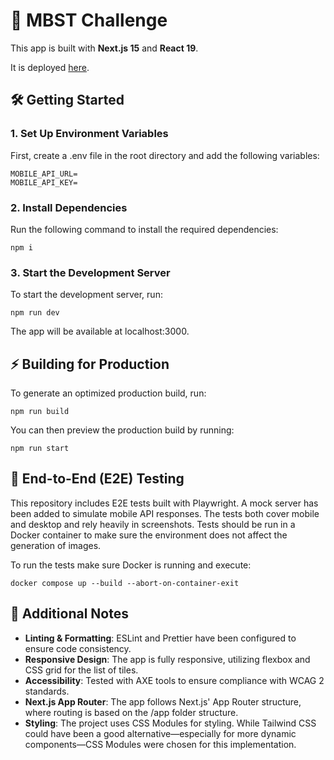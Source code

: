 # 🚀 MBST Challenge

This app is built with **Next.js 15** and **React 19**.

It is deployed [here](https://mbst-challenge.vercel.app).

## 🛠️ Getting Started

### 1️. Set Up Environment Variables

First, create a .env file in the root directory and add the following variables:

```
MOBILE_API_URL=
MOBILE_API_KEY=
```

### 2️. Install Dependencies

Run the following command to install the required dependencies:

```
npm i
```

### 3️. Start the Development Server

To start the development server, run:

```
npm run dev
```

The app will be available at localhost:3000.

## ⚡️ Building for Production

To generate an optimized production build, run:

```
npm run build
```

You can then preview the production build by running:

```
npm run start
```

## 🧪 End-to-End (E2E) Testing

This repository includes E2E tests built with Playwright. A mock server has been added to simulate mobile API responses. The tests both cover mobile and desktop and rely heavily in screenshots. Tests should be run in a Docker container to make sure the environment does not affect the generation of images.

To run the tests make sure Docker is running and execute:

```
docker compose up --build --abort-on-container-exit
```

## 📌 Additional Notes

- **Linting & Formatting**: ESLint and Prettier have been configured to ensure code consistency.
- **Responsive Design**: The app is fully responsive, utilizing flexbox and CSS grid for the list of tiles.
- **Accessibility**: Tested with AXE tools to ensure compliance with WCAG 2 standards.
- **Next.js App Router**: The app follows Next.js' App Router structure, where routing is based on the /app folder structure.
- **Styling**: The project uses CSS Modules for styling. While Tailwind CSS could have been a good alternative—especially for more dynamic components—CSS Modules were chosen for this implementation.
